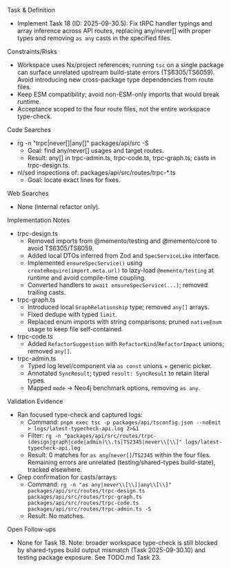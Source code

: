 Task & Definition
- Implement Task 18 (ID: 2025-09-30.5): Fix tRPC handler typings and array inference across API routes, replacing any/never[] with proper types and removing `as any` casts in the specified files.

Constraints/Risks
- Workspace uses Nx/project references; running `tsc` on a single package can surface unrelated upstream build-state errors (TS6305/TS6059). Avoid introducing new cross-package type dependencies from route files.
- Keep ESM compatibility; avoid non-ESM-only imports that would break runtime.
- Acceptance scoped to the four route files, not the entire workspace type-check.

Code Searches
- rg -n "trpc|never\[]|any\[\]" packages/api/src -S
  - Goal: find any/never[] usages and target routes.
  - Result: any[] in trpc-admin.ts, trpc-code.ts, trpc-graph.ts; casts in trpc-design.ts.
- nl/sed inspections of: packages/api/src/routes/trpc-*.ts
  - Goal: locate exact lines for fixes.

Web Searches
- None (internal refactor only).

Implementation Notes
- trpc-design.ts
  - Removed imports from @memento/testing and @memento/core to avoid TS6305/TS6059.
  - Added local DTOs inferred from Zod and `SpecServiceLike` interface.
  - Implemented `ensureSpecService()` using `createRequire(import.meta.url)` to lazy-load `@memento/testing` at runtime and avoid compile-time coupling.
  - Converted handlers to `await ensureSpecService(...)`; removed trailing casts.
- trpc-graph.ts
  - Introduced local `GraphRelationship` type; removed `any[]` arrays.
  - Fixed dedupe with typed `limit`.
  - Replaced enum imports with string comparisons; pruned `nativeEnum` usage to keep file self-contained.
- trpc-code.ts
  - Added `RefactorSuggestion` with `RefactorKind`/`RefactorImpact` unions; removed `any[]`.
- trpc-admin.ts
  - Typed log level/component via `as const` unions + generic picker.
  - Annotated `SyncResult`; typed `result: SyncResult` to retain literal types.
  - Mapped `mode` → Neo4j benchmark options, removing `as any`.

Validation Evidence
- Ran focused type-check and captured logs:
  - Command: `pnpm exec tsc -p packages/api/tsconfig.json --noEmit > logs/latest-typecheck-api.log 2>&1`
  - Filter: `rg -n "packages/api/src/routes/trpc-(design|graph|code|admin)\\.ts|TS2345|never\\[\\]" logs/latest-typecheck-api.log`
  - Result: 0 matches for `as any`/`never[]`/`TS2345` within the four files. Remaining errors are unrelated (testing/shared-types build-state), tracked elsewhere.
- Grep confirmation for casts/arrays:
  - Command: `rg -n "as any|never\\[\\]|any\\[\\]" packages/api/src/routes/trpc-design.ts packages/api/src/routes/trpc-graph.ts packages/api/src/routes/trpc-code.ts packages/api/src/routes/trpc-admin.ts -S`
  - Result: No matches.

Open Follow-ups
- None for Task 18. Note: broader workspace type-check is still blocked by shared-types build output mismatch (Task 2025-09-30.10) and testing package exposure. See TODO.md Task 23.
